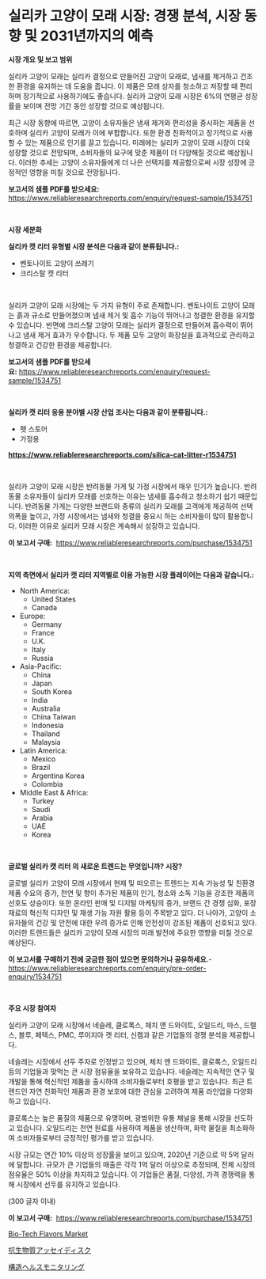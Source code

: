 <p><h1>실리카 고양이 모래 시장: 경쟁 분석, 시장 동향 및 2031년까지의 예측</h1></p><p><strong>시장 개요 및 보고 범위</strong></p>
<p><p>실리카 고양이 모래는 실리카 결정으로 만들어진 고양이 모래로, 냄새를 제거하고 건조한 환경을 유지하는 데 도움을 줍니다. 이 제품은 모래 상자를 청소하고 저장할 때 편리하며 장기적으로 사용하기에도 좋습니다. 실리카 고양이 모래 시장은 6%의 연평균 성장률을 보이며 전망 기간 동안 성장할 것으로 예상됩니다. </p><p>최근 시장 동향에 따르면, 고양이 소유자들은 냄새 제거와 편리성을 중시하는 제품을 선호하며 실리카 고양이 모래가 이에 부합합니다. 또한 환경 친화적이고 장기적으로 사용할 수 있는 제품으로 인기를 끌고 있습니다. 미래에는 실리카 고양이 모래 시장이 더욱 성장할 것으로 전망되며, 소비자들의 요구에 맞춘 제품이 더 다양해질 것으로 예상됩니다. 이러한 추세는 고양이 소유자들에게 더 나은 선택지를 제공함으로써 시장 성장에 긍정적인 영향을 미칠 것으로 전망됩니다.</p></p>
<p><strong>보고서의 샘플 PDF를 받으세요:</strong> <a href="https://www.reliableresearchreports.com/enquiry/request-sample/1534751">https://www.reliableresearchreports.com/enquiry/request-sample/1534751</a></p>
<p>&nbsp;</p>
<p><strong>시장 세분화</strong></p>
<p><strong>실리카 캣 리터 유형별 시장 분석은 다음과 같이 분류됩니다.:</strong></p>
<p><ul><li>벤토나이트 고양이 쓰레기</li><li>크리스탈 캣 리터</li></ul></p>
<p>&nbsp;</p>
<p><p>실리카 고양이 모래 시장에는 두 가지 유형이 주로 존재합니다. 벤토나이트 고양이 모래는 흙과 규소로 만들어졌으며 냄새 제거 및 흡수 기능이 뛰어나고 청결한 환경을 유지할 수 있습니다. 반면에 크리스탈 고양이 모래는 실리카 결정으로 만들어져 흡수력이 뛰어나고 냄새 제거 효과가 우수합니다. 두 제품 모두 고양이 화장실을 효과적으로 관리하고 청결하고 건강한 환경을 제공합니다.</p></p>
<p><strong>보고서의 샘플 PDF를 받으세요:</strong>&nbsp;<a href="https://www.reliableresearchreports.com/enquiry/request-sample/1534751">https://www.reliableresearchreports.com/enquiry/request-sample/1534751</a></p>
<p>&nbsp;</p>
<p><strong> 실리카 캣 리터 응용 분야별 시장 산업 조사는 다음과 같이 분류됩니다.:</strong></p>
<p><ul><li>펫 스토어</li><li>가정용</li></ul></p>
<p><strong><a href="https://www.reliableresearchreports.com/silica-cat-litter-r1534751">https://www.reliableresearchreports.com/silica-cat-litter-r1534751</a></strong></p>
<p>&nbsp;</p>
<p><p>실리카 고양이 모래 시장은 반려동물 가게 및 가정 시장에서 매우 인기가 높습니다. 반려동물 소유자들이 실리카 모래를 선호하는 이유는 냄새를 흡수하고 청소하기 쉽기 때문입니다. 반려동물 가게는 다양한 브랜드와 종류의 실리카 모래를 고객에게 제공하여 선택의폭을 높이고, 가정 시장에서는 냄새와 청결을 중요시 하는 소비자들이 많이 활용합니다. 이러한 이유로 실리카 모래 시장은 계속해서 성장하고 있습니다.</p></p>
<p><strong>이 보고서 구매:</strong>&nbsp; <a href="https://www.reliableresearchreports.com/purchase/1534751">https://www.reliableresearchreports.com/purchase/1534751</a></p>
<p>&nbsp;</p>
<p><strong>지역 측면에서 실리카 캣 리터 지역별로 이용 가능한 시장 플레이어는 다음과 같습니다.:</strong></p>
<p><ul>
    <li>
        North America:
        <ul>
            <li>United States</li>
            <li>Canada</li>
        </ul>
    </li>
    <li>
        Europe:
        <ul>
            <li>Germany</li>
            <li>France</li>
            <li>U.K.</li>
            <li>Italy</li>
            <li>Russia</li>
        </ul>
    </li>
    <li>
        Asia-Pacific:
        <ul>
            <li>China</li>
            <li>Japan</li>
            <li>South Korea</li>
            <li>India</li>
            <li>Australia</li>
            <li>China Taiwan</li>
            <li>Indonesia</li>
            <li>Thailand</li>
            <li>Malaysia</li>
        </ul>
    </li>
    <li>
        Latin America:
        <ul>
            <li>Mexico</li>
            <li>Brazil</li>
            <li>Argentina Korea</li>
            <li>Colombia</li>
        </ul>
    </li>
    <li>
        Middle East & Africa:
        <ul>
            <li>Turkey</li>
            <li>Saudi</li>
            <li>Arabia</li>
            <li>UAE</li>
            <li>Korea</li>
        </ul>
    </li>
    </ul></p>
<p>&nbsp;</p>
<p><strong>글로벌 실리카 캣 리터 의 새로운 트렌드는 무엇입니까? 시장?</strong></p>
<p><p>글로벌 실리카 고양이 모래 시장에서 현재 및 떠오르는 트렌드는 지속 가능성 및 친환경 제품 수요의 증가, 천연 및 향이 추가된 제품의 인기, 청소와 소독 기능을 강조한 제품의 선호도 상승이다. 또한 온라인 판매 및 디지털 마케팅의 증가, 브랜드 간 경쟁 심화, 포장재료의 혁신적 디자인 및 재생 가능 자원 활용 등이 주목받고 있다. 더 나아가, 고양이 소유자들의 건강 및 안전에 대한 우려 증가로 인해 안전성이 강조된 제품이 선호되고 있다. 이러한 트렌드들은 실리카 고양이 모래 시장의 미래 발전에 주요한 영향을 미칠 것으로 예상된다.</p></p>
<p><strong>이 보고서를 구매하기 전에 궁금한 점이 있으면 문의하거나 공유하세요.</strong>- <a href="https://www.reliableresearchreports.com/enquiry/pre-order-enquiry/1534751">https://www.reliableresearchreports.com/enquiry/pre-order-enquiry/1534751</a></p>
<p>&nbsp;</p>
<p><strong>주요 시장 참여자</strong></p>
<p><p>실리카 고양이 모래 시장에서 네슬레, 클로록스, 체치 앤 드와이트, 오일드리, 마스, 드렐스, 블루, 페텍스, PMC, 루이지아 캣 리터, 신켐과 같은 기업들의 경쟁 분석을 제공합니다. </p><p>네슬레는 시장에서 선두 주자로 인정받고 있으며, 체치 앤 드와이트, 클로록스, 오일드리 등의 기업들과 맞먹는 큰 시장 점유율을 보유하고 있습니다. 네슬레는 지속적인 연구 및 개발을 통해 혁신적인 제품을 출시하여 소비자들로부터 호평을 받고 있습니다. 최근 트렌드인 자연 친화적인 제품과 환경 보호에 대한 관심을 고려하여 제품 라인업을 다양화하고 있습니다.</p><p>클로록스는 높은 품질의 제품으로 유명하며, 광범위한 유통 채널을 통해 시장을 선도하고 있습니다. 오일드리는 천연 원료를 사용하여 제품을 생산하며, 화학 물질을 최소화하여 소비자들로부터 긍정적인 평가를 받고 있습니다.</p><p>시장 규모는 연간 10% 이상의 성장률을 보이고 있으며, 2020년 기준으로 약 5억 달러에 달합니다. 규모가 큰 기업들의 매출은 각각 1억 달러 이상으로 추정되며, 전체 시장의 점유율은 50% 이상을 차지하고 있습니다. 이 기업들은 품질, 다양성, 가격 경쟁력을 통해 시장에서 선두를 유지하고 있습니다.</p><p>(300 글자 이내)</p></p>
<p><strong>이 보고서 구매:</strong>&nbsp;&nbsp;<a href="https://www.reliableresearchreports.com/purchase/1534751">https://www.reliableresearchreports.com/purchase/1534751</a></p>
<p><p><a href="https://github.com/nicholepatriciadoylenwnrjr0/Market-Research-Report-List-1/blob/main/bio-tech-flavors-market.md">Bio-Tech Flavors Market</a></p><p><a href="https://github.com/nemesis2824/Market-Research-Report-List-1/blob/main/490849619942.md">抗生物質アッセイディスク</a></p><p><a href="https://medium.com/@lawrencewatkins654/%E6%A7%8B%E9%80%A0%E3%83%98%E3%83%AB%E3%82%B9%E3%83%A2%E3%83%8B%E3%82%BF%E3%83%AA%E3%83%B3%E3%82%B0%E5%B8%82%E5%A0%B4-2031%E5%B9%B4%E3%81%BE%E3%81%A7%E3%81%AE%E3%83%88%E3%83%AC%E3%83%B3%E3%83%89-%E4%BA%88%E6%B8%AC-%E7%AB%B6%E4%BA%89%E5%88%86%E6%9E%90-ed09db66bff5">構造ヘルスモニタリング</a></p></p>